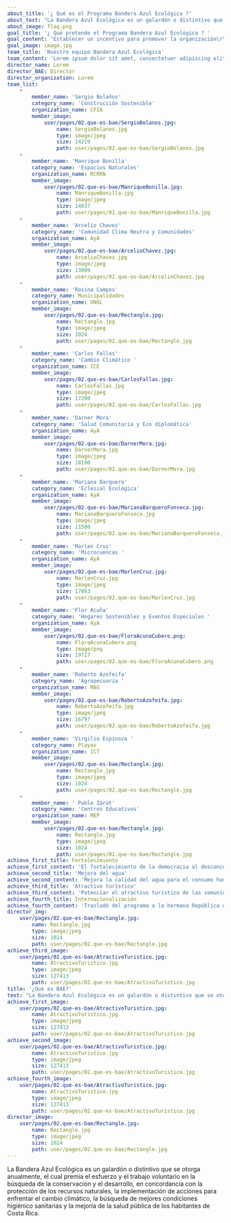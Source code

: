 ```yaml
---
about_title: '¿ Qué es el Programa Bandera Azul Ecológica ?'
about_text: "La Bandera Azul Ecológica es un galardón o distintivo que se otorga anualmente, el cual premia el esfuerzo y el trabajo\r\nvoluntario en la búsqueda de la conservación y el desarrollo, en concordancia con la protección de los recursos \r\nnaturales, la implementación de acciones para enfrentar el cambio climático, la búsqueda de mejores condiciones \r\nhigiénico sanitarias y la mejoría de la salud pública de los habitantes de Costa Rica."
about_image: flag.png
goal_title: '¿ Qué pretende el Programa Bandera Azul Ecológica ? '
goal_content: "Establecer un incentivo para promover la organización\r\nde comités locales y la integralidad de los mismos,\r\ncon el propósitode buscar la conservación y desarrollo,en concordancia con la protección de los recursos \r\nnaturales, la implementación de acciones\r\npara enfrentar\r\nel cambio climático, la búsqueda de mejores condiciones\r\nhigiénico-sanitarias y la mejoría de la salud pública de los\r\nhabitantes de Costa Rica."
goal_image: image.jpg
team_title: 'Nuestro equipo Bandera Azul Ecológica'
team_content: 'Lorem ipsum dolor sit amet, consectetuer adipiscing elit, sed diam nonummy nibh euismod tincidunt ut laoreet dolore magna aliquam erat volutpat. Ut wisi enim ad minim veniam, quis nostrud exerci tation ullamcorper suscipit lobortis nisl ut aliquip ex ea commodo consequat.'
director_name: Lorem
director_BAE: Director
director_organization: Lorem
team_list:
    -
        member_name: 'Sergio Bolaños'
        category_name: 'Construcción Sostenible'
        organization_name: CFIA
        member_image:
            user/pages/02.que-es-bae/SergioBolanos.jpg:
                name: SergioBolanos.jpg
                type: image/jpeg
                size: 14219
                path: user/pages/02.que-es-bae/SergioBolanos.jpg
    -
        member_name: 'Manrique Bonilla'
        category_name: 'Espacios Naturales'
        organization_name: RCRRN
        member_image:
            user/pages/02.que-es-bae/ManriqueBonilla.jpg:
                name: ManriqueBonilla.jpg
                type: image/jpeg
                size: 14037
                path: user/pages/02.que-es-bae/ManriqueBonilla.jpg
    -
        member_name: 'Arcelio Chavez'
        category_name: 'Comunidad Clima Neutra y Comunidades'
        organization_name: AyA
        member_image:
            user/pages/02.que-es-bae/ArcelioChavez.jpg:
                name: ArcelioChavez.jpg
                type: image/jpeg
                size: 13009
                path: user/pages/02.que-es-bae/ArcelioChavez.jpg
    -
        member_name: 'Rosina Campos'
        category_name: Municipalidades
        organization_name: UNGL
        member_image:
            user/pages/02.que-es-bae/Rectangle.jpg:
                name: Rectangle.jpg
                type: image/jpeg
                size: 1024
                path: user/pages/02.que-es-bae/Rectangle.jpg
    -
        member_name: 'Carlos Fallas'
        category_name: 'Cambio Climático '
        organization_name: ICE
        member_image:
            user/pages/02.que-es-bae/CarlosFallas.jpg:
                name: CarlosFallas.jpg
                type: image/jpeg
                size: 17200
                path: user/pages/02.que-es-bae/CarlosFallas.jpg
    -
        member_name: 'Darner Mora'
        category_name: 'Salud Comunitaria y Eco diplomática'
        organization_name: AyA
        member_image:
            user/pages/02.que-es-bae/DarnerMora.jpg:
                name: DarnerMora.jpg
                type: image/jpeg
                size: 18190
                path: user/pages/02.que-es-bae/DarnerMora.jpg
    -
        member_name: 'Mariana Barquero'
        category_name: 'Eclesial Ecológica'
        organization_name: AyA
        member_image:
            user/pages/02.que-es-bae/MarianaBarqueroFonseca.jpg:
                name: MarianaBarqueroFonseca.jpg
                type: image/jpeg
                size: 11500
                path: user/pages/02.que-es-bae/MarianaBarqueroFonseca.jpg
    -
        member_name: 'Marlen Cruz'
        category_name: 'Microcuencas '
        organization_name: AyA
        member_image:
            user/pages/02.que-es-bae/MarlenCruz.jpg:
                name: MarlenCruz.jpg
                type: image/jpeg
                size: 17863
                path: user/pages/02.que-es-bae/MarlenCruz.jpg
    -
        member_name: 'Flor Acuña'
        category_name: 'Hogares Sostenibles y Eventos Especiales '
        organization_name: AyA
        member_image:
            user/pages/02.que-es-bae/FloraAcunaCubero.png:
                name: FloraAcunaCubero.png
                type: image/png
                size: 19727
                path: user/pages/02.que-es-bae/FloraAcunaCubero.png
    -
        member_name: 'Roberto Azofeifa'
        category_name: 'Agropecuaria '
        organization_name: MAG
        member_image:
            user/pages/02.que-es-bae/RobertoAzofeifa.jpg:
                name: RobertoAzofeifa.jpg
                type: image/jpeg
                size: 16797
                path: user/pages/02.que-es-bae/RobertoAzofeifa.jpg
    -
        member_name: 'Virgilio Espinoza '
        category_name: Playas
        organization_name: ICT
        member_image:
            user/pages/02.que-es-bae/Rectangle.jpg:
                name: Rectangle.jpg
                type: image/jpeg
                size: 1024
                path: user/pages/02.que-es-bae/Rectangle.jpg
    -
        member_name: ' Pablo Zárat'
        category_name: 'Centros Educativos'
        organization_name: MEP
        member_image:
            user/pages/02.que-es-bae/Rectangle.jpg:
                name: Rectangle.jpg
                type: image/jpeg
                size: 1024
                path: user/pages/02.que-es-bae/Rectangle.jpg
achieve_first_title: Fortalecimiento
achieve_first_content: 'El fortalecimiento de la democracia al desconcentrar la toma de decisiones en beneficio del ambiente, en las respectivas comunidades.'
achieve_second_title: 'Mejora del agua'
achieve_second_content: 'Mejora la calidad del agua para el consumo humano, la protección del recurso hídrico, el tratamiento de aguas residuales, la disposición de desechos sólidos, la señalización y la atención integral de la salud.'
achieve_third_title: 'Atractivo turístico'
achieve_third_content: 'Potenciar el atractivo turístico de las comunidades y playas participantes, el aumento de la conciencia ambiental,  en los niños en pre-escolar y colegial.'
achieve_fourth_title: Internacionalización
achieve_fourth_content: 'Trasladó del programa a la hermana República de Panamá a partir del año 2006.'
director_img:
    user/pages/02.que-es-bae/Rectangle.jpg:
        name: Rectangle.jpg
        type: image/jpeg
        size: 1024
        path: user/pages/02.que-es-bae/Rectangle.jpg
achieve_third_image:
    user/pages/02.que-es-bae/AtractivoTuristico.jpg:
        name: AtractivoTuristico.jpg
        type: image/jpeg
        size: 127413
        path: user/pages/02.que-es-bae/AtractivoTuristico.jpg
title: '¿Qué es BAE?'
text: "La Bandera Azul Ecológica es un galardón o distintivo que se otorga anualmente, el cual premia el esfuerzo y el trabajo\r\nvoluntario en la búsqueda de la conservación y el desarrollo, en concordancia con la protección de los recursos \r\nnaturales, la implementación de acciones para enfrentar el cambio climático, la búsqueda de mejores condiciones \r\nhigiénico sanitarias y la mejoría de la salud pública de los habitantes de Costa Rica. "
achieve_first_image:
    user/pages/02.que-es-bae/AtractivoTuristico.jpg:
        name: AtractivoTuristico.jpg
        type: image/jpeg
        size: 127413
        path: user/pages/02.que-es-bae/AtractivoTuristico.jpg
achieve_second_image:
    user/pages/02.que-es-bae/AtractivoTuristico.jpg:
        name: AtractivoTuristico.jpg
        type: image/jpeg
        size: 127413
        path: user/pages/02.que-es-bae/AtractivoTuristico.jpg
achieve_fourth_image:
    user/pages/02.que-es-bae/AtractivoTuristico.jpg:
        name: AtractivoTuristico.jpg
        type: image/jpeg
        size: 127413
        path: user/pages/02.que-es-bae/AtractivoTuristico.jpg
director_image:
    user/pages/02.que-es-bae/Rectangle.jpg:
        name: Rectangle.jpg
        type: image/jpeg
        size: 1024
        path: user/pages/02.que-es-bae/Rectangle.jpg
---
```


La Bandera Azul Ecológica es un galardón o distintivo que se otorga anualmente, el cual premia el esfuerzo y el trabajo
voluntario en la búsqueda de la conservación y el desarrollo, en concordancia con la protección de los recursos 
naturales, la implementación de acciones para enfrentar el cambio climático, la búsqueda de mejores condiciones 
higiénico sanitarias y la mejoría de la salud pública de los habitantes de Costa Rica. 